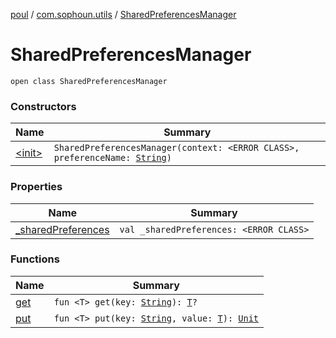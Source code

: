 [poul](../../index.md) / [com.sophoun.utils](../index.md) / [SharedPreferencesManager](./index.md)

# SharedPreferencesManager

`open class SharedPreferencesManager`

### Constructors

| Name | Summary |
|---|---|
| [&lt;init&gt;](-init-.md) | `SharedPreferencesManager(context: <ERROR CLASS>, preferenceName: `[`String`](https://kotlinlang.org/api/latest/jvm/stdlib/kotlin/-string/index.html)`)` |

### Properties

| Name | Summary |
|---|---|
| [_sharedPreferences](_shared-preferences.md) | `val _sharedPreferences: <ERROR CLASS>` |

### Functions

| Name | Summary |
|---|---|
| [get](get.md) | `fun <T> get(key: `[`String`](https://kotlinlang.org/api/latest/jvm/stdlib/kotlin/-string/index.html)`): `[`T`](get.md#T)`?` |
| [put](put.md) | `fun <T> put(key: `[`String`](https://kotlinlang.org/api/latest/jvm/stdlib/kotlin/-string/index.html)`, value: `[`T`](put.md#T)`): `[`Unit`](https://kotlinlang.org/api/latest/jvm/stdlib/kotlin/-unit/index.html) |

